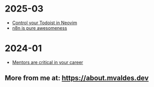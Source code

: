 # 2025-03

- [Control your Todoist in Neovim](https://mvaldes.dev/projects/todoist-nvim)
- [n8n is pure awesomeness](https://mvaldes.dev/automation/n8n-is-awesome)

# 2024-01

- [Mentors are critical in your career](https://mvaldes.dev/life/mentors-are-critical-in-your-career)


 ## More from me at: https://about.mvaldes.dev